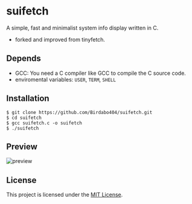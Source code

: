# suifetch
A simple, fast and minimalist system info display written in C. 
- forked and improved from tinyfetch. 

## Depends
* GCC: You need a C compiler like GCC to compile the C source code.
* enviromental variables: `USER`, `TERM`, `SHELL`

## Installation

```
$ git clone https://github.com/Birdabo404/suifetch.git
$ cd suifetch
$ gcc suifetch.c -o suifetch
$ ./suifetch
```
## Preview

![preview](https://i.imgur.com/yMPPBtk.png)

## License

This project is licensed under the [MIT License](https://opensource.org/license/mit/).

